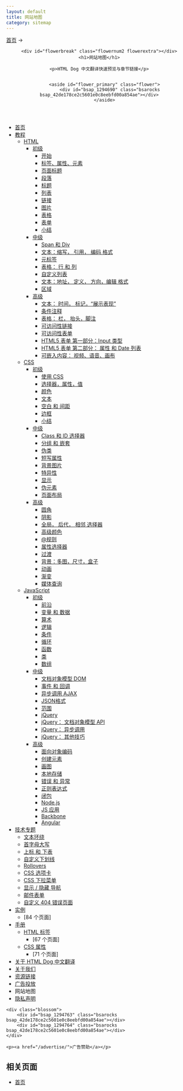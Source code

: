 ```yaml
---
layout: default
title: 网站地图
category: sitemap
---
```

<nav id="you_are_here"><a href="/" id="home_link">首页</a><span id="yah_last"> &rarr; </span></nav>

<article>

<header>

	<div id="flowerbreak" class="flowernum2 flowerextra"></div>
	<h1>网站地图</h1>

	<p>HTML Dog 中文翻译快速预览与章节链接</p>


		<aside id="flower_primary" class="flower">
			<div id="bsap_1294690" class="bsarocks bsap_42de178ce2c5601e0c8eebfd00a854ae"></div>
		</aside>


</header>

<section id="main_content">

<ul>
<li><a href="/">首页</a></li>
<li><a href="/guides/">教程</a>
<ul>
<li><a href="/guides/html/">HTML</a>
<ul>
<li><a href="/guides/html/beginner/">初级</a>
<ul>
<li><a href="/guides/html/beginner/gettingstarted/">开始</a></li>
<li><a href="/guides/html/beginner/tags/">标签、属性、元素</a></li>
<li><a href="/guides/html/beginner/titles/">页面标题</a></li>
<li><a href="/guides/html/beginner/paragraphs/">段落</a></li>
<li><a href="/guides/html/beginner/headings/">标题</a></li>
<li><a href="/guides/html/beginner/lists/">列表</a></li>
<li><a href="/guides/html/beginner/links/">链接</a></li>
<li><a href="/guides/html/beginner/images/">图片</a></li>
<li><a href="/guides/html/beginner/tables/">表格</a></li>
<li><a href="/guides/html/beginner/forms/">表单</a></li>
<li><a href="/guides/html/beginner/conclusion/">小结</a></li>
</ul></li>
<li><a href="/guides/html/intermediate/">中级</a>
<ul>
<li><a href="/guides/html/intermediate/spandiv/">Span 和 Div</a></li>
<li><a href="/guides/html/intermediate/text/">文本：缩写， 引用， 编码 格式</a></li>
<li><a href="/guides/html/intermediate/metatags/">元标签</a></li>
<li><a href="/guides/html/intermediate/tables/">表格： 行 和 列</a></li>
<li><a href="/guides/html/intermediate/definitionlists/">自定义列表</a></li>
<li><a href="/guides/html/intermediate/text2/">文本：地址， 定义， 方向，编辑 格式</a></li>
<li><a href="/guides/html/intermediate/sectioning/">区域</a></li>
</ul></li>
<li><a href="/guides/html/advanced/">高级</a>
<ul>
<li><a href="/guides/html/advanced/text/">文本： 时间， 标记，&#8220;展示表现&#8221;</a></li>
<li><a href="/guides/html/advanced/conditionalcomments/">条件注释</a></li>
<li><a href="/guides/html/advanced/tables/">表格： 栏， 抬头，脚注</a></li>
<li><a href="/guides/html/advanced/links/">可访问性链接</a></li>
<li><a href="/guides/html/advanced/forms/">可访问性表单</a></li>
<li><a href="/guides/html/advanced/html5forms1/">HTML5 表单 第一部分：Input 类型</a></li>
<li><a href="/guides/html/advanced/html5forms2/">HTML5 表单 第二部分： 属性 和 Date 列表</a></li>
<li><a href="/guides/html/advanced/embeddedcontent/">可嵌入内容： 视频、语音、画布</a></li>
</ul></li>
</ul></li>
<li><a href="/guides/css/">CSS</a>
<ul>
<li><a href="/guides/css/beginner/">初级</a>
<ul>
<li><a href="/guides/css/beginner/applyingcss/">使用 CSS</a></li>
<li><a href="/guides/css/beginner/selectors/">选择器，属性，值</a></li>
<li><a href="/guides/css/beginner/colors/">颜色</a></li>
<li><a href="/guides/css/beginner/text/">文本</a></li>
<li><a href="/guides/css/beginner/margins/">空白 和 间距</a></li>
<li><a href="/guides/css/beginner/borders/">边框</a></li>
<li><a href="/guides/css/beginner/conclusion/">小结</a></li>
</ul></li>
<li><a href="/guides/css/intermediate/">中级</a>
<ul>
<li><a href="/guides/css/intermediate/classid/">Class 和 ID 选择器</a></li>
<li><a href="/guides/css/intermediate/grouping/">分组 和 嵌套</a></li>
<li><a href="/guides/css/intermediate/pseudoclasses/">伪类</a></li>
<li><a href="/guides/css/intermediate/shorthand/">短写属性</a></li>
<li><a href="/guides/css/intermediate/backgroundimages/">背景图片</a></li>
<li><a href="/guides/css/intermediate/specificity/">特异性</a></li>
<li><a href="/guides/css/intermediate/display/">显示</a></li>
<li><a href="/guides/css/intermediate/pseudoelements/">伪元素</a></li>
<li><a href="/guides/css/intermediate/layout/">页面布局</a></li>
</ul></li>
<li><a href="/guides/css/advanced/">高级</a>
<ul>
<li><a href="/guides/css/advanced/roundedcorners/">圆角</a></li>
<li><a href="/guides/css/advanced/shadows/">阴影</a></li>
<li><a href="/guides/css/advanced/selectors/">全局， 后代， 相邻 选择器</a></li>
<li><a href="/guides/css/advanced/colors/">高级颜色</a></li>
<li><a href="/guides/css/advanced/atrules/">@规则</a></li>
<li><a href="/guides/css/advanced/attributeselectors/">属性选择器</a></li>
<li><a href="/guides/css/advanced/transitions/">过渡</a></li>
<li><a href="/guides/css/advanced/backgrounds/">背景：多图，尺寸，盒子</a></li>
<li><a href="/guides/css/advanced/transformations/">动画</a></li>
<li><a href="/guides/css/advanced/gradients/">渐变</a></li>
<li><a href="/guides/css/advanced/mediaqueries/">媒体查询</a></li>
</ul></li>
</ul></li>
<li><a href="/guides/javascript/">JavaScript</a>
<ul>
<li><a href="/guides/javascript/beginner/">初级</a>
<ul>
<li><a href="/guides/javascript/beginner/makingstuffhappen/">前沿</a></li>
<li><a href="/guides/javascript/beginner/variables/">变量 和 数据</a></li>
<li><a href="/guides/javascript/beginner/math/">算术</a></li>
<li><a href="/guides/javascript/beginner/logic/">逻辑</a></li>
<li><a href="/guides/javascript/beginner/conditional/">条件</a></li>
<li><a href="/guides/javascript/beginner/looping/">循环</a></li>
<li><a href="/guides/javascript/beginner/functions/">函数</a></li>
<li><a href="/guides/javascript/beginner/objects/">类</a></li>
<li><a href="/guides/javascript/beginner/arrays/">数组</a></li>
</ul></li>
<li><a href="/guides/javascript/intermediate/">中级</a>
<ul>
<li><a href="/guides/javascript/intermediate/thedom/">文档对象模型 DOM</a></li>
<li><a href="/guides/javascript/intermediate/events/">事件 和 回调</a></li>
<li><a href="/guides/javascript/intermediate/ajax/">异步调用 AJAX</a></li>
<li><a href="/guides/javascript/intermediate/json/">JSON格式</a></li>
<li><a href="/guides/javascript/intermediate/scope/">范围</a></li>
<li><a href="/guides/javascript/intermediate/jquery/">jQuery</a></li>
<li><a href="/guides/javascript/intermediate/jquerydom/">jQuery： 文档对象模型 API</a></li>
<li><a href="/guides/javascript/intermediate/jqueryajax/">jQuery： 异步调用</a></li>
<li><a href="/guides/javascript/intermediate/jquerytricks/">jQuery： 其他技巧</a></li>
</ul></li>
<li><a href="/guides/javascript/advanced/">高级</a>
<ul>
<li><a href="/guides/javascript/advanced/oo/">面向对象编码</a></li>
<li><a href="/guides/javascript/advanced/creatingelements/">创建元素</a></li>
<li><a href="/guides/javascript/advanced/canvas/">画图</a></li>
<li><a href="/guides/javascript/advanced/localstorage/">本地存储</a></li>
<li><a href="/guides/javascript/advanced/errors/">错误 和 异常</a></li>
<li><a href="/guides/javascript/advanced/regex/">正则表达式</a></li>
<li><a href="/guides/javascript/advanced/closures/">闭包</a></li>
<li><a href="/guides/javascript/advanced/node/">Node.js</a></li>
<li><a href="/guides/javascript/advanced/jsapps/">JS 应用</a></li>
<li><a href="/guides/javascript/advanced/backbone/">Backbone</a></li>
<li><a href="/guides/javascript/advanced/angular/">Angular</a></li>
</ul></li>
</ul></li>
</ul></li>
<li><a href="/techniques/">技术专题</a>
<ul>
<li><a href="/techniques/pullquotes/">文本环绕</a></li>
<li><a href="/techniques/dropcaps/">首字母大写</a></li>
<li><a href="/techniques/superscript/">上标 和 下表</a></li>
<li><a href="/techniques/underlines/">自定义下划线</a></li>
<li><a href="/techniques/rollovers/">Rollovers</a></li>
<li><a href="/techniques/tabs/">CSS 选项卡</a></li>
<li><a href="/techniques/dropdowns/">CSS 下拉菜单</a></li>
<li><a href="/techniques/showhide/">显示 / 隐藏 导航</a></li>
<li><a href="/techniques/formtoemail/">邮件表单</a></li>
<li><a href="/techniques/404/">自定义 404 错误页面</a></li>
</ul></li>
<li><a href="/examples/">实例</a>
<ul>
<li>[84 个页面]</li>
</ul></li>
<li><a href="/reference/">手册</a>
<ul>
<li><a href="/reference/htmltags/">HTML 标签</a>
<ul>
<li>[67 个页面]</li>
</ul></li>
<li><a href="/reference/cssproperties/">CSS 属性</a>
<ul>
<li>[71 个页面]</li>
</ul></li>
</ul></li>
<li><a href="/about/">关于 HTML Dog 中文翻译</a></li>
<li><a href="/contact/">关于我们</a></li>
<li><a href="/linkto/">资源链接</a></li>
<li><a href="/advertise/">广告投放</a></li>
<li>网站地图</li>
<li><a href="/terms/">隐私声明</a></li>
</ul>



<aside id="flowers">
	<div class="flower">
		<div id="bsap_1294762" class="bsarocks bsap_42de178ce2c5601e0c8eebfd00a854ae"></div>
	</div>
	
	<div class="blossom">
		<div id="bsap_1294763" class="bsarocks bsap_42de178ce2c5601e0c8eebfd00a854ae"></div>
		<div id="bsap_1294764" class="bsarocks bsap_42de178ce2c5601e0c8eebfd00a854ae"></div>
	</div>

	<p><a href="/advertise/">广告赞助</a></p>

</aside>



</section>


<footer id="related">

  <h2>相关页面</h2>


  <ul>
  <li><a href="/">首页</a></li>
  </ul>

</footer>

</article>
